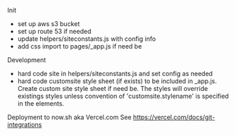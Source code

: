 Init
- set up aws s3 bucket 
- set up route 53 if needed
- update helpers/siteconstants.js with config info
- add css import to pages/_app.js if need be

Development
   - hard code site in helpers/siteconstants.js and set config as needed
   - hard code customsite style sheet (if exists) to be included in _app.js. Create custom site style sheet if need be. 
    The styles will override existings styles unless convention of 'customsite.stylename' is specified in the elements.
   
Deployment to now.sh aka Vercel.com
    See https://vercel.com/docs/git-integrations







